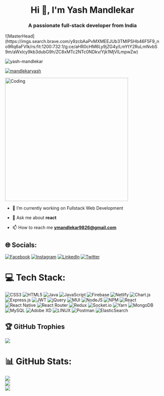 <h1 align="center">Hi 👋, I'm Yash Mandlekar</h1>
<h3 align="center">A passionate full-stack developer from India</h3>
![MasterHead](https://imgs.search.brave.com/y9zcbAaPvMXMEEJUb3TMlPSHb46F5F9_no9Rq6aFVIk/rs:fit:1200:732:1/g:ce/aHR0cHM6Ly9jZG4y/LmYtY2RuLmNvbS9m/aWxlcy9kb3dubG9h/ZC8xMTc2NTc0NDkv/Yjk1MjVlLmpwZw)
<p align="left"> <img src="https://komarev.com/ghpvc/?username=yash-mandlekar&label=Profile%20views&color=0e75b6&style=flat" alt="yash-mandlekar" /> </p>

<p align="left"> <a href="https://twitter.com/mandlekaryash" target="blank"><img src="https://img.shields.io/twitter/follow/mandlekaryash?logo=twitter&style=for-the-badge" alt="mandlekaryash" /></a> </p>
<img align="center" alt="Coding" width="400" src="https://imgs.search.brave.com/uiNlf5UQHSFtTLeTYSKhdobQOsSRKlk50W-FMjArakg/rs:fit:800:600:1/g:ce/aHR0cHM6Ly9jZG4u/ZHJpYmJibGUuY29t/L3VzZXJzLzI0MDEx/NDEvc2NyZWVuc2hv/dHMvNTQ4Nzk4Mi9k/ZXZlbG9wZXJzLWdp/Zi1zaG93Y2FzZS5n/aWY.gif">

- 🔭 I’m currently working on Fullstack Web Development

- 💬 Ask me about **react**

- 📫 How to reach me **ymandlekar9826@gmail.com**

## 🌐 Socials: 
[![Facebook](https://img.shields.io/badge/Facebook-%237289DA.svg?logo=facebook&logoColor=white)](https://www.facebook.com/profile.php?id=100008677567868) 
[![Instagram](https://img.shields.io/badge/Instagram-%23E4405F.svg?logo=Instagram&logoColor=white)](https://instagram.com/_yxshh_._) 
[![LinkedIn](https://img.shields.io/badge/LinkedIn-%230077B5.svg?logo=linkedin&logoColor=white)](https://linkedin.com/in/yash-mandlekar-9a974421b) 
[![Twitter](https://img.shields.io/badge/Twitter-%231DA1F2.svg?logo=Twitter&logoColor=white)](https://twitter.com/mandlekaryash) 

# 💻 Tech Stack:
![CSS3](https://img.shields.io/badge/css3-%231572B6.svg?style=flat&logo=css3&logoColor=white) ![HTML5](https://img.shields.io/badge/html5-%23E34F26.svg?style=flat&logo=html5&logoColor=white) ![Java](https://img.shields.io/badge/java-%23ED8B00.svg?style=flat&logo=java&logoColor=white) ![JavaScript](https://img.shields.io/badge/javascript-%23323330.svg?style=flat&logo=javascript&logoColor=%23F7DF1E) ![Firebase](https://img.shields.io/badge/firebase-%23039BE5.svg?style=flat&logo=firebase) ![Netlify](https://img.shields.io/badge/netlify-%23000000.svg?style=flat&logo=netlify&logoColor=#00C7B7) ![Chart.js](https://img.shields.io/badge/chart.js-F5788D.svg?style=flat&logo=chart.js&logoColor=white) ![Express.js](https://img.shields.io/badge/express.js-%23404d59.svg?style=flat&logo=express&logoColor=%2361DAFB) ![JWT](https://img.shields.io/badge/JWT-black?style=flat&logo=JSON%20web%20tokens) ![jQuery](https://img.shields.io/badge/jquery-%230769AD.svg?style=flat&logo=jquery&logoColor=white) ![MUI](https://img.shields.io/badge/MUI-%230081CB.svg?style=flat&logo=material-ui&logoColor=white) ![NodeJS](https://img.shields.io/badge/node.js-6DA55F?style=flat&logo=node.js&logoColor=white) ![NPM](https://img.shields.io/badge/NPM-%23000000.svg?style=flat&logo=npm&logoColor=white) ![React](https://img.shields.io/badge/react-%2320232a.svg?style=flat&logo=react&logoColor=%2361DAFB) ![React Native](https://img.shields.io/badge/react_native-%2320232a.svg?style=flat&logo=react&logoColor=%2361DAFB) ![React Router](https://img.shields.io/badge/React_Router-CA4245?style=flat&logo=react-router&logoColor=white) ![Redux](https://img.shields.io/badge/redux-%23593d88.svg?style=flat&logo=redux&logoColor=white) ![Socket.io](https://img.shields.io/badge/Socket.io-black?style=flat&logo=socket.io&badgeColor=010101) ![Yarn](https://img.shields.io/badge/yarn-%232C8EBB.svg?style=flat&logo=yarn&logoColor=white) ![MongoDB](https://img.shields.io/badge/MongoDB-%234ea94b.svg?style=flat&logo=mongodb&logoColor=white) ![MySQL](https://img.shields.io/badge/mysql-%2300f.svg?style=flat&logo=mysql&logoColor=white) ![Adobe XD](https://img.shields.io/badge/Adobe%20XD-470137?style=flat&logo=Adobe%20XD&logoColor=#FF61F6) ![LINUX](https://img.shields.io/badge/Linux-FCC624?style=flat&logo=linux&logoColor=black) ![Postman](https://img.shields.io/badge/Postman-FF6C37?style=flat&logo=postman&logoColor=white) ![ElasticSearch](https://img.shields.io/badge/-ElasticSearch-005571?style=flat&logo=elasticsearch)

## 🏆 GitHub Trophies
![](https://github-profile-trophy.vercel.app/?username=yash-mandlekar&theme=radical&no-frame=false&no-bg=true&margin-w=4)

# 📊 GitHub Stats:
![](https://github-readme-stats.vercel.app/api?username=yash-mandlekar&theme=radical&hide_border=false&include_all_commits=false&count_private=false)<br/>
![](https://github-readme-streak-stats.herokuapp.com/?user=yash-mandlekar&theme=radical&hide_border=false)<br/>
![](https://github-readme-stats.vercel.app/api/top-langs/?username=yash-mandlekar&theme=radical&hide_border=false&include_all_commits=false&count_private=false&layout=compact)
